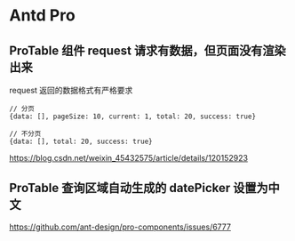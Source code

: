 # Antd Pro

## ProTable 组件 request 请求有数据，但页面没有渲染出来

request 返回的数据格式有严格要求

```
// 分页
{data: [], pageSize: 10, current: 1, total: 20, success: true}

// 不分页
{data: [], total: 20, success: true}
```

<https://blog.csdn.net/weixin_45432575/article/details/120152923>

## ProTable 查询区域自动生成的 datePicker 设置为中文

<https://github.com/ant-design/pro-components/issues/6777>
